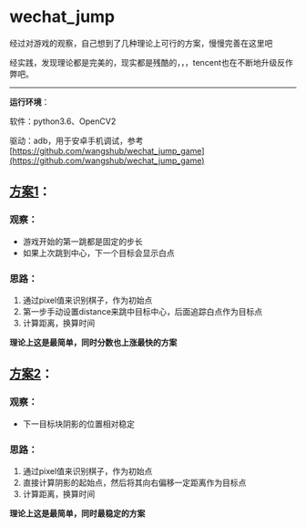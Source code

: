 # wechat_jump


经过对游戏的观察，自己想到了几种理论上可行的方案，慢慢完善在这里吧

经实践，发现理论都是完美的，现实都是残酷的，，，tencent也在不断地升级反作弊吧。

---
**运行环境**：

软件：python3.6、OpenCV2

驱动：adb，用于安卓手机调试，参考[https://github.com/wangshub/wechat_jump_game](https://github.com/wangshub/wechat_jump_game)

## [方案1](https://github.com/seanyuner/wechat_jump/blob/master/1_track_whitedot_simplest.py)：

### 观察：
- 游戏开始的第一跳都是固定的步长
- 如果上次跳到中心，下一个目标会显示白点

### 思路：
1. 通过pixel值来识别棋子，作为初始点
2. 第一步手动设置distance来跳中目标中心，后面追踪白点作为目标点
3. 计算距离，换算时间

**理论上这是最简单，同时分数也上涨最快的方案**


## [方案2](https://github.com/seanyuner/wechat_jump/blob/master/2_track_shadow.py)：

### 观察：
- 下一目标块阴影的位置相对稳定

### 思路：
1. 通过pixel值来识别棋子，作为初始点
2. 直接计算阴影的起始点，然后将其向右偏移一定距离作为目标点
3. 计算距离，换算时间

**理论上这是最简单，同时最稳定的方案**
